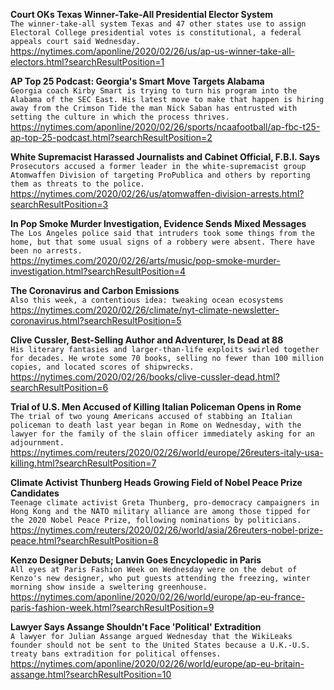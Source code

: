 **Court OKs Texas Winner-Take-All Presidential Elector System**\
`The winner-take-all system Texas and 47 other states use to assign Electoral College presidential votes is constitutional, a federal appeals court said Wednesday. `\
https://nytimes.com/aponline/2020/02/26/us/ap-us-winner-take-all-electors.html?searchResultPosition=1

**AP Top 25 Podcast: Georgia's Smart Move Targets Alabama**\
`Georgia coach Kirby Smart is trying to turn his program into the Alabama of the SEC East. His latest move to make that happen is hiring away from the Crimson Tide the man Nick Saban has entrusted with setting the culture in which the process thrives.`\
https://nytimes.com/aponline/2020/02/26/sports/ncaafootball/ap-fbc-t25-ap-top-25-podcast.html?searchResultPosition=2

**White Supremacist Harassed Journalists and Cabinet Official, F.B.I. Says**\
`Prosecutors accused a former leader in the white-supremacist group Atomwaffen Division of targeting ProPublica and others by reporting them as threats to the police.`\
https://nytimes.com/2020/02/26/us/atomwaffen-division-arrests.html?searchResultPosition=3

**In Pop Smoke Murder Investigation, Evidence Sends Mixed Messages**\
`The Los Angeles police said that intruders took some things from the home, but that some usual signs of a robbery were absent. There have been no arrests.`\
https://nytimes.com/2020/02/26/arts/music/pop-smoke-murder-investigation.html?searchResultPosition=4

**The Coronavirus and Carbon Emissions**\
`Also this week, a contentious idea: tweaking ocean ecosystems`\
https://nytimes.com/2020/02/26/climate/nyt-climate-newsletter-coronavirus.html?searchResultPosition=5

**Clive Cussler, Best-Selling Author and Adventurer, Is Dead at 88**\
`His literary fantasies and larger-than-life exploits swirled together for decades. He wrote some 70 books, selling no fewer than 100 million copies, and located scores of shipwrecks.`\
https://nytimes.com/2020/02/26/books/clive-cussler-dead.html?searchResultPosition=6

**Trial of U.S. Men Accused of Killing Italian Policeman Opens in Rome**\
`The trial of two young Americans accused of stabbing an Italian policeman to death last year began in Rome on Wednesday, with the lawyer for the family of the slain officer immediately asking for an adjournment.`\
https://nytimes.com/reuters/2020/02/26/world/europe/26reuters-italy-usa-killing.html?searchResultPosition=7

**Climate Activist Thunberg Heads Growing Field of Nobel Peace Prize Candidates**\
`Teenage climate activist Greta Thunberg, pro-democracy campaigners in Hong Kong and the NATO military alliance are among those tipped for the 2020 Nobel Peace Prize, following nominations by politicians.`\
https://nytimes.com/reuters/2020/02/26/world/asia/26reuters-nobel-prize-peace.html?searchResultPosition=8

**Kenzo Designer Debuts; Lanvin Goes Encyclopedic in Paris**\
`All eyes at Paris Fashion Week on Wednesday were on the debut of Kenzo's new designer, who put guests attending the freezing, winter morning show inside a sweltering greenhouse.`\
https://nytimes.com/aponline/2020/02/26/world/europe/ap-eu-france-paris-fashion-week.html?searchResultPosition=9

**Lawyer Says Assange Shouldn't Face 'Political' Extradition**\
`A lawyer for Julian Assange argued Wednesday that the WikiLeaks founder should not be sent to the United States because a U.K.-U.S. treaty bans extradition for political offenses.`\
https://nytimes.com/aponline/2020/02/26/world/europe/ap-eu-britain-assange.html?searchResultPosition=10

